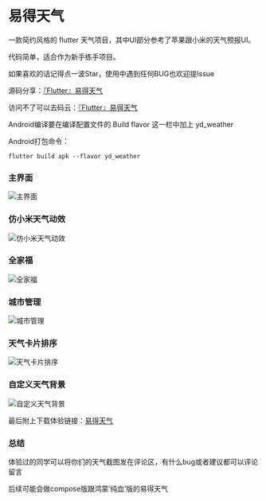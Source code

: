 # 易得天气

一款简约风格的 flutter 天气项目，其中UI部分参考了苹果跟小米的天气预报UI。

代码简单，适合作为新手练手项目。

如果喜欢的话记得点一波Star，使用中遇到任何BUG也欢迎提Issue

源码分享：[『Flutter』易得天气](https://github.com/pangyu646182805/flutter_yd_weather)

访问不了可以去码云：[『Flutter』易得天气](https://gitee.com/pangyu646182805/flutter_yd_weather)

Android编译要在编译配置文件的 Build flavor 这一栏中加上 yd_weather

Android打包命令：

```
flutter build apk --flavor yd_weather
```

### 主界面

![主界面](https://p0-xtjj-private.juejin.cn/tos-cn-i-73owjymdk6/fb15f89273e84fc8b87bb27ac8ff3de8~tplv-73owjymdk6-jj-mark-v1:0:0:0:0:5o6Y6YeR5oqA5pyv56S-5Yy6IEAgcG5n:q75.awebp?policy=eyJ2bSI6MywidWlkIjoiMzE5MjYzNzQ5NjIzNDQwNyJ9&rk3s=e9ecf3d6&x-orig-authkey=f32326d3454f2ac7e96d3d06cdbb035152127018&x-orig-expires=1731208471&x-orig-sign=u3tXpPd79J%2B6PLEst6X0DV8yIL0%3D)

### 仿小米天气动效

![仿小米天气动效](https://p0-xtjj-private.juejin.cn/tos-cn-i-73owjymdk6/90fc50fb6253464fb4d1cb8be45c321f~tplv-73owjymdk6-jj-mark-v1:0:0:0:0:5o6Y6YeR5oqA5pyv56S-5Yy6IEAgcG5n:q75.awebp?policy=eyJ2bSI6MywidWlkIjoiMzE5MjYzNzQ5NjIzNDQwNyJ9&rk3s=e9ecf3d6&x-orig-authkey=f32326d3454f2ac7e96d3d06cdbb035152127018&x-orig-expires=1731208390&x-orig-sign=zVI0jSI84GNTNglN2twGnF1akBk%3D)

### 全家福

![全家福](https://p0-xtjj-private.juejin.cn/tos-cn-i-73owjymdk6/3b152ffb445e415ca5fed1c9fce8ef57~tplv-73owjymdk6-jj-mark-v1:0:0:0:0:5o6Y6YeR5oqA5pyv56S-5Yy6IEAgcG5n:q75.awebp?policy=eyJ2bSI6MywidWlkIjoiMzE5MjYzNzQ5NjIzNDQwNyJ9&rk3s=e9ecf3d6&x-orig-authkey=f32326d3454f2ac7e96d3d06cdbb035152127018&x-orig-expires=1731208386&x-orig-sign=ZgeBAgoT%2FgjLcXdx88%2BgFNJ1BBs%3D)

### 城市管理

![城市管理](https://p0-xtjj-private.juejin.cn/tos-cn-i-73owjymdk6/61555e18b4dc4f75bdeb4b8f66abc3d8~tplv-73owjymdk6-jj-mark-v1:0:0:0:0:5o6Y6YeR5oqA5pyv56S-5Yy6IEAgcG5n:q75.awebp?policy=eyJ2bSI6MywidWlkIjoiMzE5MjYzNzQ5NjIzNDQwNyJ9&rk3s=e9ecf3d6&x-orig-authkey=f32326d3454f2ac7e96d3d06cdbb035152127018&x-orig-expires=1731208386&x-orig-sign=i%2Ba1ZdlHS2CnfW7bNIaiQAAWMTM%3D)

### 天气卡片排序

![天气卡片排序](https://p0-xtjj-private.juejin.cn/tos-cn-i-73owjymdk6/e13f7482b2bc4c3f9822dda8fe84cbbf~tplv-73owjymdk6-jj-mark-v1:0:0:0:0:5o6Y6YeR5oqA5pyv56S-5Yy6IEAgcG5n:q75.awebp?policy=eyJ2bSI6MywidWlkIjoiMzE5MjYzNzQ5NjIzNDQwNyJ9&rk3s=e9ecf3d6&x-orig-authkey=f32326d3454f2ac7e96d3d06cdbb035152127018&x-orig-expires=1731208386&x-orig-sign=8w5Av0azimShGNWOBTu34ImR%2FoU%3D)

### 自定义天气背景

![自定义天气背景](https://p0-xtjj-private.juejin.cn/tos-cn-i-73owjymdk6/717dba706d3545b58789b51b6bf4c9cb~tplv-73owjymdk6-jj-mark-v1:0:0:0:0:5o6Y6YeR5oqA5pyv56S-5Yy6IEAgcG5n:q75.awebp?policy=eyJ2bSI6MywidWlkIjoiMzE5MjYzNzQ5NjIzNDQwNyJ9&rk3s=e9ecf3d6&x-orig-authkey=f32326d3454f2ac7e96d3d06cdbb035152127018&x-orig-expires=1731208386&x-orig-sign=t%2BP15DDaDkoH4GAKbEDM0sP6lkA%3D)

最后附上下载体验链接：[易得天气](https://fir.xcxwo.com/7b8vr4nw?release_id=672ed7f3f945483a1c1c9bbb)

### 总结

体验过的同学可以将你们的天气截图发在评论区，有什么bug或者建议都可以评论留言

后续可能会做compose版跟鸿蒙‘纯血’版的易得天气
